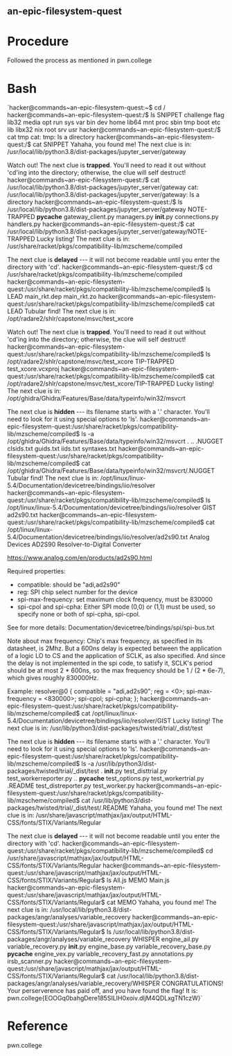 ## an-epic-filesystem-quest
# Procedure
Followed the process as mentioned in pwn.college
# Bash
`hacker@commands~an-epic-filesystem-quest:~$ cd /
hacker@commands~an-epic-filesystem-quest:/$ ls
SNIPPET  challenge  flag  lib32   media  opt   run   sys  var
bin      dev        home  lib64   mnt    proc  sbin  tmp
boot     etc        lib   libx32  nix    root  srv   usr
hacker@commands~an-epic-filesystem-quest:/$ cat tmp
cat: tmp: Is a directory
hacker@commands~an-epic-filesystem-quest:/$ cat SNIPPET
Yahaha, you found me!
The next clue is in: /usr/local/lib/python3.8/dist-packages/jupyter_server/gateway

Watch out! The next clue is **trapped**. You'll need to read it out without 'cd'ing into the directory; otherwise, the clue will self destruct!
hacker@commands~an-epic-filesystem-quest:/$ cat /usr/local/lib/python3.8/dist-packages/jupyter_server/gateway
cat: /usr/local/lib/python3.8/dist-packages/jupyter_server/gateway: Is a directory
hacker@commands~an-epic-filesystem-quest:/$ ls /usr/local/lib/python3.8/dist-packages/jupyter_server/gateway
NOTE-TRAPPED  __pycache__     gateway_client.py  managers.py
__init__.py   connections.py  handlers.py
hacker@commands~an-epic-filesystem-quest:/$ cat /usr/local/lib/python3.8/dist-packages/jupyter_server/gateway/NOTE-TRAPPED
Lucky listing!
The next clue is in: /usr/share/racket/pkgs/compatibility-lib/mzscheme/compiled

The next clue is **delayed** --- it will not become readable until you enter the directory with 'cd'.
hacker@commands~an-epic-filesystem-quest:/$ cd /usr/share/racket/pkgs/compatibility-lib/mzscheme/compiled
hacker@commands~an-epic-filesystem-quest:/usr/share/racket/pkgs/compatibility-lib/mzscheme/compiled$ ls
LEAD  main_rkt.dep  main_rkt.zo
hacker@commands~an-epic-filesystem-quest:/usr/share/racket/pkgs/compatibility-lib/mzscheme/compiled$ cat LEAD
Tubular find!
The next clue is in: /opt/radare2/shlr/capstone/msvc/test_xcore

Watch out! The next clue is **trapped**. You'll need to read it out without 'cd'ing into the directory; otherwise, the clue will self destruct!
hacker@commands~an-epic-filesystem-quest:/usr/share/racket/pkgs/compatibility-lib/mzscheme/compiled$ ls /opt/radare2/shlr/capstone/msvc/test_xcore
TIP-TRAPPED  test_xcore.vcxproj
hacker@commands~an-epic-filesystem-quest:/usr/share/racket/pkgs/compatibility-lib/mzscheme/compiled$ cat /opt/radare2/shlr/capstone/msvc/test_xcore/TIP-TRAPPED
Lucky listing!
The next clue is in: /opt/ghidra/Ghidra/Features/Base/data/typeinfo/win32/msvcrt

The next clue is **hidden** --- its filename starts with a '.' character. You'll need to look for it using special options to 'ls'.
hacker@commands~an-epic-filesystem-quest:/usr/share/racket/pkgs/compatibility-lib/mzscheme/compiled$ ls -a /opt/ghidra/Ghidra/Features/Base/data/typeinfo/win32/msvcrt
.  ..  .NUGGET  clsids.txt  guids.txt  iids.txt  syntaxes.txt
hacker@commands~an-epic-filesystem-quest:/usr/share/racket/pkgs/compatibility-lib/mzscheme/compiled$ cat /opt/ghidra/Ghidra/Features/Base/data/typeinfo/win32/msvcrt/.NUGGET
Tubular find!
The next clue is in: /opt/linux/linux-5.4/Documentation/devicetree/bindings/iio/resolver
hacker@commands~an-epic-filesystem-quest:/usr/share/racket/pkgs/compatibility-lib/mzscheme/compiled$ ls /opt/linux/linux-5.4/Documentation/devicetree/bindings/iio/resolver
GIST  ad2s90.txt
hacker@commands~an-epic-filesystem-quest:/usr/share/racket/pkgs/compatibility-lib/mzscheme/compiled$ cat /opt/linux/linux-5.4/Documentation/devicetree/bindings/iio/resolver/ad2s90.txt
Analog Devices AD2S90 Resolver-to-Digital Converter

https://www.analog.com/en/products/ad2s90.html

Required properties:
  - compatible: should be "adi,ad2s90"
  - reg: SPI chip select number for the device
  - spi-max-frequency: set maximum clock frequency, must be 830000
  - spi-cpol and spi-cpha:
        Either SPI mode (0,0) or (1,1) must be used, so specify none or both of
        spi-cpha, spi-cpol.

See for more details:
    Documentation/devicetree/bindings/spi/spi-bus.txt

Note about max frequency:
    Chip's max frequency, as specified in its datasheet, is 2Mhz. But a 600ns
    delay is expected between the application of a logic LO to CS and the
    application of SCLK, as also specified. And since the delay is not
    implemented in the spi code, to satisfy it, SCLK's period should be at most
    2 * 600ns, so the max frequency should be 1 / (2 * 6e-7), which gives
    roughly 830000Hz.

Example:
resolver@0 {
        compatible = "adi,ad2s90";
        reg = <0>;
        spi-max-frequency = <830000>;
        spi-cpol;
        spi-cpha;
};
hacker@commands~an-epic-filesystem-quest:/usr/share/racket/pkgs/compatibility-lib/mzscheme/compiled$ cat /opt/linux/linux-5.4/Documentation/devicetree/bindings/iio/resolver/GIST
Lucky listing!
The next clue is in: /usr/lib/python3/dist-packages/twisted/trial/_dist/test

The next clue is **hidden** --- its filename starts with a '.' character. You'll need to look for it using special options to 'ls'.
hacker@commands~an-epic-filesystem-quest:/usr/share/racket/pkgs/compatibility-lib/mzscheme/compiled$ ls -a /usr/lib/python3/dist-packages/twisted/trial/_dist/test
.        __init__.py           test_disttrial.py  test_workerreporter.py
..       __pycache__           test_options.py    test_workertrial.py
.README  test_distreporter.py  test_worker.py
hacker@commands~an-epic-filesystem-quest:/usr/share/racket/pkgs/compatibility-lib/mzscheme/compiled$ cat /usr/lib/python3/dist-packages/twisted/trial/_dist/test/.README
Yahaha, you found me!
The next clue is in: /usr/share/javascript/mathjax/jax/output/HTML-CSS/fonts/STIX/Variants/Regular

The next clue is **delayed** --- it will not become readable until you enter the directory with 'cd'.
hacker@commands~an-epic-filesystem-quest:/usr/share/racket/pkgs/compatibility-lib/mzscheme/compiled$ cd /usr/share/javascript/mathjax/jax/output/HTML-CSS/fonts/STIX/Variants/Regular
hacker@commands~an-epic-filesystem-quest:/usr/share/javascript/mathjax/jax/output/HTML-CSS/fonts/STIX/Variants/Regular$ ls
All.js  MEMO  Main.js
hacker@commands~an-epic-filesystem-quest:/usr/share/javascript/mathjax/jax/output/HTML-CSS/fonts/STIX/Variants/Regular$ cat MEMO
Yahaha, you found me!
The next clue is in: /usr/local/lib/python3.8/dist-packages/angr/analyses/variable_recovery
hacker@commands~an-epic-filesystem-quest:/usr/share/javascript/mathjax/jax/output/HTML-CSS/fonts/STIX/Variants/Regular$ ls /usr/local/lib/python3.8/dist-packages/angr/analyses/variable_recovery
WHISPER         engine_ail.py    variable_recovery.py
__init__.py     engine_base.py   variable_recovery_base.py
__pycache__     engine_vex.py    variable_recovery_fast.py
annotations.py  irsb_scanner.py
hacker@commands~an-epic-filesystem-quest:/usr/share/javascript/mathjax/jax/output/HTML-CSS/fonts/STIX/Variants/Regular$ cat /usr/local/lib/python3.8/dist-packages/angr/analyses/variable_recovery/WHISPER
CONGRATULATIONS! Your perserverence has paid off, and you have found the flag!
It is: pwn.college{EOOGq0bahgDere185SILIH0xoiv.dljM4QDLxgTN1czW}`
# Reference
pwn.college
